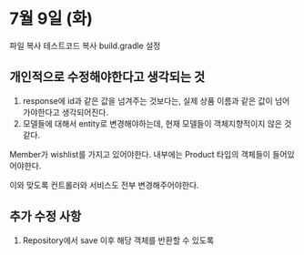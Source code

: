# 7월 9일 (화)

파일 복사
테스트코드 복사
build.gradle 설정

## 개인적으로 수정해야한다고 생각되는 것

1. response에 id과 같은 값을 넘겨주는 것보다는, 실제 상품 이름과 같은 값이 넘어가야한다고 생각되어진다.
2. 모델들에 대해서 entity로 변경해야하는데, 현재 모델들이 객체지향적이지 않은 것 같다.

Member가 wishlist를 가지고 있어야한다.
내부에는 Product 타입의 객체들이 들어있어야한다.

이와 맞도록 컨트롤러와 서비스도 전부 변경해주어야한다.

## 추가 수정 사항

1. Repository에서 save 이후 해당 객체를 반환할 수 있도록
